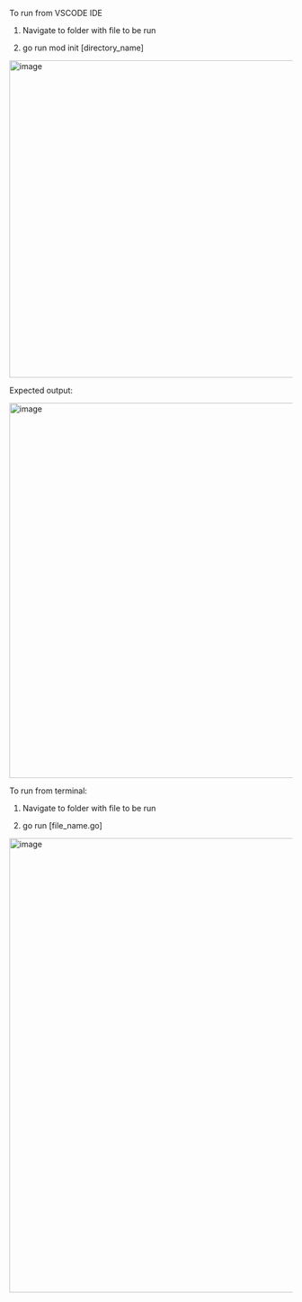 To run from VSCODE IDE

1. Navigate to folder with file to be run

2. go run mod init [directory_name]
   
<img width="565" alt="image" src="https://github.com/user-attachments/assets/988d9f15-6fd9-42c9-a703-4955eb6f038e">

Expected output:

<img width="668" alt="image" src="https://github.com/user-attachments/assets/c6c8da08-096a-4616-ab8a-fb57c9d64ab4">

To run from terminal:

1. Navigate to folder with file to be run

2. go run [file_name.go]
<img width="809" alt="image" src="https://github.com/user-attachments/assets/b5a98f7e-5964-48c9-a350-1caaa6c3dca9">
